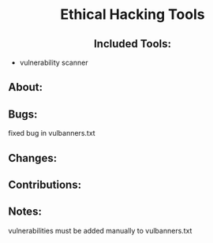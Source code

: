 # <center> Ethical Hacking Tools

## <center> Included Tools:

* vulnerability scanner
## About:



## Bugs:
fixed bug in vulbanners.txt


## Changes:



## Contributions:



## Notes: 
vulnerabilities must be added manually to vulbanners.txt